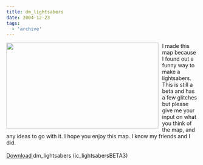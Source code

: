 ```yaml
---
title: dm_lightsabers
date: 2004-12-23
tags:
  - 'archive'
---
```


<a onblur="try {parent.deselectBloggerImageGracefully();} catch(e) {}" href="http://3.bp.blogspot.com/_zdYMSK7YuAA/SarzS6-DnyI/AAAAAAAAFJY/61W-O_vfeWc/s1600-h/ic_lightsabersbeta30000.jpg"><img style="float:left; margin:0 10px 10px 0;cursor:pointer; cursor:hand;width: 400px; height: 226px;" src="http://3.bp.blogspot.com/_zdYMSK7YuAA/SarzS6-DnyI/AAAAAAAAFJY/61W-O_vfeWc/s400/ic_lightsabersbeta30000.jpg" border="0" alt="" id="BLOGGER_PHOTO_ID_5308322617202286370" /></a>I made this map because I found out a funny way to make a lightsabers. This is still a beta and has a few glitches but please give me your input on what you think of the map, and any ideas to go with it. I hope you enjoy this map. I know my friends and I did.<br /><br /><a href="http://www.mattcarrier.net/files/ic_lightsabersBETA3.zip">Download </a>dm_lightsabers (ic_lightsabersBETA3)
